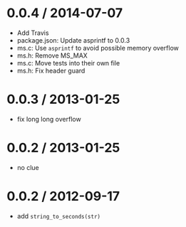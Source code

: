 
0.0.4 / 2014-07-07
==================

 * Add Travis
 * package.json: Update asprintf to 0.0.3
 * ms.c: Use `asprintf` to avoid possible memory overflow
 * ms.h: Remove MS_MAX
 * ms.c: Move tests into their own file
 * ms.h: Fix header guard

0.0.3 / 2013-01-25
==================

  * fix long long overflow

0.0.2 / 2013-01-25
==================

  * no clue

0.0.2 / 2012-09-17
==================

  * add `string_to_seconds(str)`
